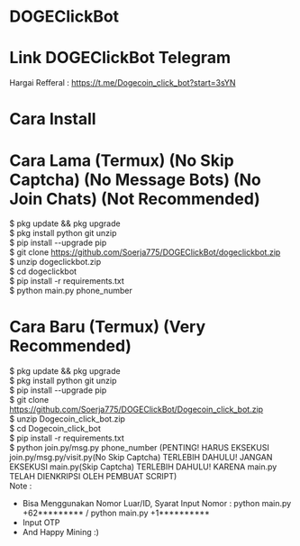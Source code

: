# DOGEClickBot
# Link DOGEClickBot Telegram
Hargai Refferal : https://t.me/Dogecoin_click_bot?start=3sYN

# Cara Install
# Cara Lama (Termux) (No Skip Captcha) (No Message Bots) (No Join Chats) (Not Recommended)
$ pkg update && pkg upgrade<br>
$ pkg install python git unzip<br>
$ pip install --upgrade pip<br>
$ git clone https://github.com/Soerja775/DOGEClickBot/dogeclickbot.zip<br>
$ unzip dogeclickbot.zip<br>
$ cd dogeclickbot<br>
$ pip install -r requirements.txt<br>
$ python main.py phone_number<br>
# Cara Baru (Termux) (Very Recommended)
$ pkg update && pkg upgrade<br>
$ pkg install python git unzip<br>
$ pip install --upgrade pip<br>
$ git clone https://github.com/Soerja775/DOGEClickBot/Dogecoin_click_bot.zip<br>
$ unzip Dogecoin_click_bot.zip<br>
$ cd Dogecoin_click_bot<br>
$ pip install -r requirements.txt<br>
$ python join.py/msg.py phone_number (PENTING! HARUS EKSEKUSI join.py/msg.py/visit.py(No Skip Captcha) TERLEBIH DAHULU! JANGAN EKSEKUSI main.py(Skip Captcha) TERLEBIH DAHULU! KARENA main.py TELAH DIENKRIPSI OLEH PEMBUAT SCRIPT)<br>
Note :
- Bisa Menggunakan Nomor Luar/ID, Syarat Input Nomor : python main.py +62********* / python main.py +1**********
- Input OTP
- And Happy Mining :)
